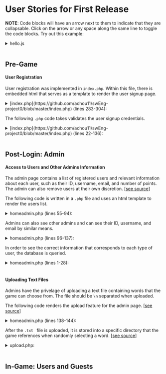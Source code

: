 # **User Stories for First Release**

**NOTE**: Code blocks will have an arrow next to them to indicate that they are collapsable. Click on the arrow or any space along the same line to toggle the code blocks. Try out this example: 

<details>

<summary>hello.js</summary>

```javascript
var example = "Hello World!"
```

</details>

<br>

## Pre-Game  

 
#### User Registration  

  
User registration was implemented in `index.php`. Within this file, there is embedded html that serves as a template to render the user signup page. 


	
<details>
	<summary>
	[index.php](https://github.com/achou11/swEng-project0/blob/master/index.php) (lines 283-304):
	</summary>

```html
<div id = "signupForm" style = "display: none;">
	<form name = "signupForm" method="post" action="index.php#signupForm" autocomplete="off">
		
		<input type="text" id="username" name="username" placeholder="<?php echo $userError; ?>" maxlength="50" value="<?php echo $username ?>" />
		<input type="text" id="email" name="email" placeholder="<?php echo $emailError; ?>" maxlength="40"  value="<?php echo $email ?>"/>
		<input type="password" id="pword" name="pass" placeholder="<?php echo $passError; ?>" maxlength="35" />
		<input type="password" id="pword2" name="pass2" placeholder="<?php echo $passError2; ?>" maxlength="35" />
		<div style = "margin-top: 25px"></div>
		<?php
		if ( isset($errMSG) ) {
			
			?>
			<span class="text-danger"></span> <?php echo $errMSG; ?>
			<?php
		}
		?>

		<input type="submit" name="btn-signup" value="Sign up">
	
	</form>
	<div class = "guest-sign"><a href = "home.html">Play as guest</a></div>
</div>
```  
</details>

The following `.php` code takes validates the user signup credentials.

<details>
	<summary>
	[index.php](https://github.com/achou11/swEng-project0/blob/master/index.php) (lines 22-136):  
	</summary>

```php
$userError = "Username";
$emailError = "Email";
$passError = "Password";
$passError2 = "Re-enter Password";
	
if ( isset($_POST['btn-signup']) ) {
	
	// clean user inputs to prevent sql injections
	`
	
	$username = trim($_POST['username']);
	$username = strip_tags($username);
	$username = htmlspecialchars($username);
	
	$email = trim($_POST['email']);
	$email = strip_tags($email);
	$email = htmlspecialchars($email);
	
	$pass = trim($_POST['pass']);
	$pass = strip_tags($pass);
	$pass = htmlspecialchars($pass);
	$pass2 = trim($_POST['pass2']);
	$pass2 = strip_tags($pass2);
	$pass2 = htmlspecialchars($pass2
	);
	
	
	
	
	// basic name validation
	if (empty($username)) {
		$error = true;
		$userError = "Please enter a username";
	} else if (!preg_match("/^[a-zA-Z0-9 ]+$/",$username)) {
		$error = true;
		unset($username);
		$userError = "No special characters";
	}	else {
		// check email exist or not
		$query = "SELECT userName FROM users WHERE userName='$username'";
		$result = mysqli_query($conn, $query);
		$count = mysqli_num_rows($result);
		if($count!=0){
			$error = true;
			unset($username);
			$userError = "Username taken";
		}
	}
	// basic age validation
	
	
	//basic email validation
	if ( !filter_var($email,FILTER_VALIDATE_EMAIL) ) {
		$error = true;
		$emailError = "Enter a valid email.";
	}
	else {
		// check email exist or not
		$query = "SELECT userEmail FROM users WHERE userEmail='$email'";
		$result = mysqli_query($conn, $query);
		$count = mysqli_num_rows($result);
		if($count!=0){
			$error = true;
			unset($email);
			$emailError = "Provided Email is already in use.";
		}
	}
	// password validation
	if (empty($pass)){
		$error = true;
		$passError = "Please enter password.";
	} else if(strlen($pass) < 6) {
		$error = true;
		$passError = "Enter at least 6 characters.";
	}
	
	if ($pass != $pass2){
		$error = true;
		$passError2 = "Password does not match!";
	}
	// password encrypt using SHA256();
	$password = hash('sha256', $pass);
	
	// if there's no error, continue to signup
	if( !$error ) {
		$query = "INSERT INTO users(userName,userEmail,userPass) VALUES('$username','$email','$password')";
		$res = mysqli_query($conn, $query);
		
		
		
		if ($res) {
			$errTyp = "success";
			$errMSG = "Successfully registered, you may login now";
			
		$res=mysqli_query($conn, "SELECT userId, userName, userPass FROM users WHERE (userName='$username')");
		$row=mysqli_fetch_array($res);
			$_SESSION['user'] = $row['userId'];
			header("Location: home.php");
			
		
		} else {
			$errTyp = "danger";
			$errMSG = "Something went wrong, try again later...";
		}
			
	}
}
```
</details>

<br>


## Post-Login: Admin  

#### Access to Users and Other Admins Information 

The admin page contains a list of registered users and relevant information about each user, such as their ID, username, email, and number of points. The admin can also remove users at their own discretion. [[see source](https://github.com/achou11/swEng-project0/blob/master/homeadmin.php)]

The following code is written in a `.php` file and uses an html template to render the users list.

<details>
	<summary>
	homeadmin.php (lines 55-94):
	</summary>

```php
<div class = "users">
<h3 style = "text-align: center;">Users</h3>
<div id = "table-scroll">
  <table class = "userlog">
    <tr>
      <th>ID</th>
      <th>Username</th>
      <th>Email</th>
      <th>Points</th>
      <th>Remove User</th>
      <th>Promote User</th>
    </tr>
    <?php
      while($usersRow = mysqli_fetch_array($usersQuery)){
      
      $headAdminPromote="";
      
      if($userRow["userName"] == "ipawds")
      {
  
        $headAdminPromote="<a href='promoteMember.php?id=".$usersRow['userId']."'onclick = \"return confirm('Are you sure you want to promote?')\">Promote</a>";
      }
      else
      {
        $headAdminPromote="-";
      }
          echo
              "<tr>
              <td>" .$usersRow["userId"]. "</td>
              <td>" .$usersRow["userName"]. "</td>
              <td>" .$usersRow["userEmail"]. "</td>
              <td>" .$usersRow["userPoints"]. "</td>
              <td>" ."<a href='deleteMember.php?id=".$usersRow['userId']."' onclick = \"return confirm('Are you sure you want to delete?')\">Delete</a>" . "</td>
              <td>" .$headAdminPromote. "</td>
              </tr>";
      }
    ?>
  </table>
</div>
</div>

```
</details>

Admins can also see other admins and can see their ID, username, and email by similar means.

<details>
	<summary>
	homeadmin.php (lines 96-137): 
	</summary>
	
```php
<div class = "admins">
<h3 style = "text-align: center;">Administrators</h3>
<table class = "adminlog">
  <tr>
    <th>ID</th>
    <th>Username</th>
    <th>Email</th>
    <th>Remove User</th>
    <th>Demote User</th>
  </tr>
  <?php
    while($adminsRow = mysqli_fetch_array($adminsQuery)){
    //HEAD ADMIN FUNCTIONS ONLY SHOWN FOR HEAD ADMIN
    
    $headAdminDelete="";
    $headAdminDemote="";
    
    if($userRow["userName"] == "ipawds")
    {
      $headAdminDelete="<a href='deleteMember.php?id=".$adminsRow['userId']."' onclick = \"return confirm('Are you sure you want to delete?')\">Delete</a>";
      $headAdminDemote="<a href='demoteMember.php?id=".$adminsRow['userId']."'onclick = \"return confirm('Are you sure you want to demote?')\">Demote</a>";
    }
    else
    {
      $headAdminDelete="-";
      $headAdminDemote="-";
    }
      
        echo
            "<tr>
            <td>" .$adminsRow["userId"]. "</td>
            <td>" .$adminsRow["userName"]. "</td>
            <td>" .$adminsRow["userEmail"]. "</td>
            <td>".$headAdminDelete."</td>
            <td>".$headAdminDemote."</td>
            </tr>";
    }
  ?>
</table>
</div>
```
</details>

In order to see the correct information that corresponds to each type of user, the database is queried.

<details>
	<summary>
	homeadmin.php (lines 1-28):
	</summary>

```php
<?php
	ob_start();
	session_start();
	require_once 'dbconnect.php';
  	
	// if session is not set this will redirect to login page
	if( !isset($_SESSION['user']) ) {
		header("Location: index.php");
		exit;
	}
	
	// select loggedin users detail
	$res=mysqli_query($conn, "SELECT * FROM users WHERE userId=".$_SESSION['user']);
	$userRow=mysqli_fetch_array($res);
	$userAdmin = $userRow['userAdmin'];
	
	if($userAdmin != 1){
	
	  header("Location: home.php");
	  exit;
	}
	
	
	
	$usersQuery = mysqli_query($conn, "SELECT userId, userName, userEmail, userPoints FROM users WHERE userAdmin = 0");
	$adminsQuery = mysqli_query($conn, "SELECT userId, userName, userEmail FROM users WHERE (userAdmin = 1) AND userID !=".$_SESSION['user']);
	//$usersRow=mysqli_fetch_array($usersQuery);
?>
```


</details>

<br>

#### Uploading Text Files  

Admins have the privelage of uploading a text file containing words that the game can choose from. The file should be `\n` separated when uploaded. 

The following code renders the upload feature for the admin page. [[see source](https://github.com/achou11/swEng-project0/blob/master/homeadmin.php)]

<details>
	<summary>
	homeadmin.php (lines 138-144):
	</summary>

```php
<div class = "upload-image">
	<form action="upload.php" method="post" enctype="multipart/form-data">
		  Select file to upload (only JPG, JPEG, PNG & GIF, and txt files are allowed):
		  <input type="file" name="fileToUpload" id="fileToUpload">
		  <input type="submit" value="Upload File" name="submit">
	</form>
</div>
```  
</details>

After the `.txt	` file is uploaded, it is stored into a specific directory that the game references when randomly selecting a word. [[see source](https://github.com/achou11/swEng-project0/blob/master/upload.php)]

<details>
	<summary>
	upload.php:
	</summary>
	
```php

<?php
$target_dir = "uploads/";
$target_file = $target_dir . basename($_FILES["fileToUpload"]["name"]);
$uploadOk = 1;
$imageFileType = pathinfo($target_file,PATHINFO_EXTENSION);
// Check file size
if ($_FILES["fileToUpload"]["size"] > 500000) {
    echo "Sorry, your file is too large.";
    $uploadOk = 0;
}
// Allow certain file formats
if($imageFileType != "jpg" && $imageFileType != "png" && $imageFileType != "jpeg"
&& $imageFileType != "gif" && $imageFileType != "txt") {
    echo "Sorry, only JPG, JPEG, PNG & GIF, and txt files are allowed.";
    $uploadOk = 0;
}
// Check if $uploadOk is set to 0 by an error
if ($uploadOk == 0) {
    echo "Sorry, your file was not uploaded.";
// if everything is ok, try to upload file
} else {
    if (move_uploaded_file($_FILES["fileToUpload"]["tmp_name"], $target_file)) {
        echo "The file ". basename( $_FILES["fileToUpload"]["name"]). " has been uploaded.";
    } else {
        echo "Sorry, there was an error uploading your file.";
    }
}
?>

<!DOCTYPE html>
<html>
<body>
<form action="homeadmin.php">
    <input type="submit" value="Back" />
</form>
</body>
</html>

```
</details>

<br>

## In-Game: Users and Guests


